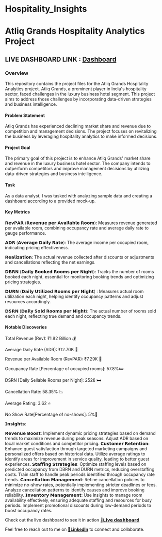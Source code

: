 # Hospitality_Insights

# Atliq Grands Hospitality Analytics Project
## LIVE DASHBOARD LINK : [Dashboard](https://app.powerbi.com/view?r=eyJrIjoiODJmMzE0YzMtYTNmNy00NDlkLTg3YmYtNDE3MDAzMTA2ZDRiIiwidCI6ImM2ZTU0OWIzLTVmNDUtNDAzMi1hYWU5LWQ0MjQ0ZGM1YjJjNCJ9)

### Overview
This repository contains the project files for the Atliq Grands Hospitality Analytics project. Atliq Grands, a prominent player in India's hospitality sector, faced challenges in the luxury business hotel segment. This project aims to address those challenges by incorporating data-driven strategies and business intelligence.

#### Problem Statement
Atliq Grands has experienced declining market share and revenue due to competition and management decisions. The project focuses on revitalizing the business by leveraging hospitality analytics to make informed decisions.

#### Project Goal
The primary goal of this project is to enhance Atliq Grands' market share and revenue in the luxury business hotel sector. The company intends to outperform competitors and improve management decisions by utilizing data-driven strategies and business intelligence.

#### Task
As a data analyst, I was tasked with analyzing sample data and creating a dashboard according to a provided mock-up.

#### Key Metrics
𝗥𝗲𝘃𝗣𝗔𝗥 (𝗥𝗲𝘃𝗲𝗻𝘂𝗲 𝗽𝗲𝗿 𝗔𝘃𝗮𝗶𝗹𝗮𝗯𝗹𝗲 𝗥𝗼𝗼𝗺): Measures revenue generated per available room, combining occupancy rate and average daily rate to gauge performance.

𝗔𝗗𝗥 (𝗔𝘃𝗲𝗿𝗮𝗴𝗲 𝗗𝗮𝗶𝗹𝘆 𝗥𝗮𝘁𝗲): The average income per occupied room, indicating pricing effectiveness.

𝗥𝗲𝗮𝗹𝗶𝘇𝗮𝘁𝗶𝗼𝗻: The actual revenue collected after discounts or adjustments and cancellations reflecting the net earnings.

𝗗𝗕𝗥𝗡 (𝗗𝗮𝗶𝗹𝘆 𝗕𝗼𝗼𝗸𝗲𝗱 𝗥𝗼𝗼𝗺𝘀 𝗽𝗲𝗿 𝗡𝗶𝗴𝗵𝘁): Tracks the number of rooms booked each night, essential for monitoring booking trends and optimizing pricing strategies.

𝗗𝗨𝗥𝗡 (𝗗𝗮𝗶𝗹𝘆 𝗨𝘁𝗶𝗹𝗶𝘇𝗲𝗱 𝗥𝗼𝗼𝗺𝘀 𝗽𝗲𝗿 𝗡𝗶𝗴𝗵𝘁) : Measures actual room utilization each night, helping identify occupancy patterns and adjust resources accordingly.

𝗗𝗦𝗥𝗡 (𝗗𝗮𝗶𝗹𝘆 𝗦𝗼𝗹𝗱 𝗥𝗼𝗼𝗺𝘀 𝗽𝗲𝗿 𝗡𝗶𝗴𝗵𝘁): The actual number of rooms sold each night, reflecting true demand and occupancy trends.


#### Notable Discoveries
Total Revenue (Rev): ₹1.82 Billion 💰

Average Daily Rate (ADR): ₹12.70K 🏨

Revenue per Available Room (RevPAR): ₹7.29K 💸

Occupancy Rate [Percentage of occupied rooms]: 57.8%🛏️

DSRN [Daily Sellable Rooms per Night]: 2528 🛏️

Cancellation Rate: 58.35% 📉

Average Rating: 3.62 ⭐

No Show Rate[Percentage of no-shows]: 5%🚫


𝗜𝗻𝘀𝗶𝗴𝗵𝘁𝘀:

𝗥𝗲𝘃𝗲𝗻𝘂𝗲 𝗕𝗼𝗼𝘀𝘁:
Implement dynamic pricing strategies based on demand trends to maximize revenue during peak seasons.
Adjust ADR based on local market conditions and competitor pricing.
𝗖𝘂𝘀𝘁𝗼𝗺𝗲𝗿 𝗥𝗲𝘁𝗲𝗻𝘁𝗶𝗼𝗻:
Enhance guest satisfaction through targeted marketing campaigns and personalized offers based on historical data.
Utilize average ratings to identify areas for improvement in service quality, leading to better guest experiences.
𝗦𝘁𝗮𝗳𝗳𝗶𝗻𝗴 𝗦𝘁𝗿𝗮𝘁𝗲𝗴𝗶𝗲𝘀:
Optimize staffing levels based on predicted occupancy from DBRN and DURN metrics, reducing overstaffing costs.
Train staff to handle peak periods identified through occupancy rate trends.
𝗖𝗮𝗻𝗰𝗲𝗹𝗹𝗮𝘁𝗶𝗼𝗻 𝗠𝗮𝗻𝗮𝗴𝗲𝗺𝗲𝗻𝘁:
Refine cancellation policies to minimize no-show rates, potentially implementing stricter deadlines or fees.
Analyze cancellation patterns to identify causes and improve booking reliability.
𝗜𝗻𝘃𝗲𝗻𝘁𝗼𝗿𝘆 𝗠𝗮𝗻𝗮𝗴𝗲𝗺𝗲𝗻𝘁:
Use insights to manage room availability effectively, ensuring adequate staffing and resources for busy periods.
Implement promotional discounts during low-demand periods to boost occupancy rates.

Check out the live dashboard to see it in action
[🔗𝗟𝗶𝘃𝗲 𝗱𝗮𝘀𝗵𝗯𝗼𝗮𝗿𝗱](https://app.powerbi.com/view?r=eyJrIjoiODJmMzE0YzMtYTNmNy00NDlkLTg3YmYtNDE3MDAzMTA2ZDRiIiwidCI6ImM2ZTU0OWIzLTVmNDUtNDAzMi1hYWU5LWQ0MjQ0ZGM1YjJjNCJ9)

Feel free to reach out to me on [🔗**LinkedIn**](https://www.linkedin.com/in/shaikimran1/) to connect and collaborate.




